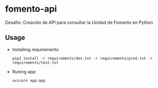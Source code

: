 # fomento-api

Desafío: Creación de API para consultar la Unidad de Fomento en Python


## Usage

- Installing requirements:
    ```
    pip3 install -r requirements/dev.txt -r requirements/prod.txt -r requirements/test.txt
    ```
- Runing app:
    ```
    uvicorn app:app
    ```
